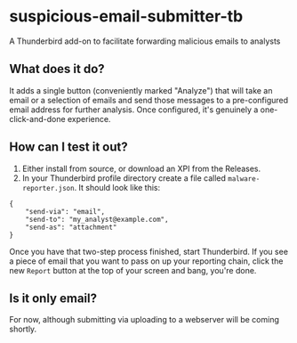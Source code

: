 # suspicious-email-submitter-tb

A Thunderbird add-on to facilitate forwarding malicious emails to analysts

## What does it do?

It adds a single button (conveniently marked "Analyze") that will take an email or a selection of emails and send those messages to a pre-configured email address for further analysis.  Once configured, it's genuinely a one-click-and-done experience.

## How can I test it out?

 1. Either install from source, or download an XPI from the Releases.
 2. In your Thunderbird profile directory create a file called `malware-reporter.json`. It should look like this:

 ```
 {
     "send-via": "email",
     "send-to": "my_analyst@example.com",
     "send-as": "attachment"
 }
 ```

Once you have that two-step process finished, start Thunderbird.  If you see a piece of email that you want to pass on up your reporting chain, click the new `Report` button at the top of your screen and bang, you're done.

## Is it only email?

For now, although submitting via uploading to a webserver will be coming shortly.